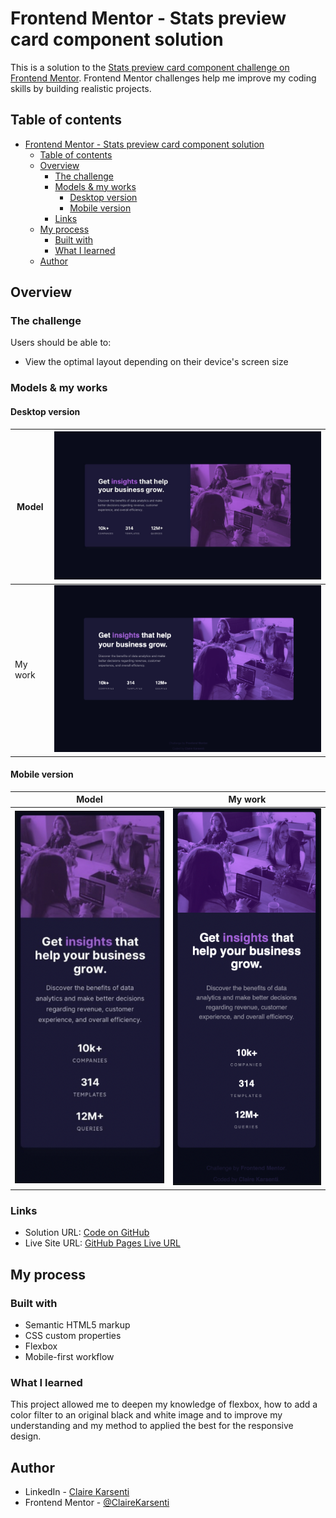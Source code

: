 # Frontend Mentor - Stats preview card component solution

This is a solution to the [Stats preview card component challenge on Frontend Mentor](https://www.frontendmentor.io/challenges/stats-preview-card-component-8JqbgoU62).
Frontend Mentor challenges help me improve my coding skills by building realistic projects.

## Table of contents

- [Frontend Mentor - Stats preview card component solution](#frontend-mentor---stats-preview-card-component-solution)
  - [Table of contents](#table-of-contents)
  - [Overview](#overview)
    - [The challenge](#the-challenge)
    - [Models \& my works](#models--my-works)
      - [Desktop version](#desktop-version)
      - [Mobile version](#mobile-version)
    - [Links](#links)
  - [My process](#my-process)
    - [Built with](#built-with)
    - [What I learned](#what-i-learned)
  - [Author](#author)

## Overview

### The challenge

Users should be able to:

- View the optimal layout depending on their device's screen size

### Models & my works

#### Desktop version

| Model   | ![desktop version](/assets/design/desktop-design.jpg)           |
| ------- | --------------------------------------------------------------- |
| My work | ![desktop version](/assets/my-work/my-work-desktop-version.png) |

#### Mobile version

| Model                                               | My work                                                       |
| --------------------------------------------------- | ------------------------------------------------------------- |
| ![mobile version](/assets/design/mobile-design.jpg) | ![mobile version](/assets/my-work/my-work-mobile-version.png) |

### Links

- Solution URL: [Code on GitHub](https://github.com/ClaireKarsenti/Stats-Preview-Card-Component)
- Live Site URL: [GitHub Pages Live URL](https://clairekarsenti.github.io/Stats-Preview-Card-Component/)

## My process

### Built with

- Semantic HTML5 markup
- CSS custom properties
- Flexbox
- Mobile-first workflow

### What I learned

This project allowed me to deepen my knowledge of flexbox, how to add a color filter to an original black and white image and to improve my understanding and my method to applied the best for the responsive design.

## Author

- LinkedIn - [Claire Karsenti](https://www.linkedin.com/in/claire-karsenti/)
- Frontend Mentor - [@ClaireKarsenti](https://www.frontendmentor.io/profile/ClaireKarsenti)
